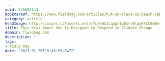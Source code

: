 ```yaml
---
uuid: 645601143
bookmarkOf: https://www.fieldmag.com/articles/hut-on-sleds-nz-beach-cabin
category: article
headImage: http://images.ctfassets.net/r7p9m4b1iqbp/1pGshrWlqoKkIC0mWm4Kam/60a4541d1a2f5465f4876998a3ec6e41/Crosson-Arch-Hut-Sled-thumb.jpg?w=1000
title: This Kiwi Beach Hut Is Designed to Respond to Climate Change
domain: fieldmag.com
description: ''
tags:
- field mag
date: '2023-01-26T19:45:53.047Z'
---
```



